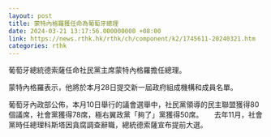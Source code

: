 ```yaml
---
layout: post
title: 蒙特內格羅獲任命為葡萄牙總理
date: 2024-03-21 13:17:56.000000000 +08:00
link: https://news.rthk.hk/rthk/ch/component/k2/1745611-20240321.htm
categories: rthk
---
```


葡萄牙總統德索薩任命社民黨主席蒙特內格羅擔任總理。

蒙特內格羅表示，他將於本月28日提交新一屆政府組成機構和成員名單。

葡萄牙內政部公佈，本月10日舉行的議會選舉中，社民黨領導的民主聯盟獲得80個議席，社會黨獲得78席，極右翼政黨「夠了」黨獲得50席。
　
去年11月，社會黨時任總理科斯塔因貪腐調查辭職，總統德索薩宣布提前大選。
